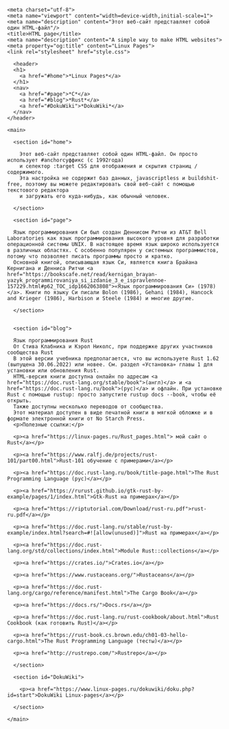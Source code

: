 <!-- Dmitry -- 20.06.2022 -->

<!DOCTYPE html>
<html lang="en">
  <head>
      <!-- Yandex.Metrika counter -->
<script type="text/javascript" >
   (function(m,e,t,r,i,k,a){m[i]=m[i]||function(){(m[i].a=m[i].a||[]).push(arguments)};
   m[i].l=1*new Date();k=e.createElement(t),a=e.getElementsByTagName(t)[0],k.async=1,k.src=r,a.parentNode.insertBefore(k,a)})
   (window, document, "script", "https://mc.yandex.ru/metrika/tag.js", "ym");

   ym(89252591, "init", {
        clickmap:true,
        trackLinks:true,
        accurateTrackBounce:true
   });
</script>
<noscript><div><img src="https://mc.yandex.ru/watch/89252591" style="position:absolute; left:-9999px;" alt="" /></div></noscript>
<!-- /Yandex.Metrika counter -->
    <meta charset="utf-8">
    <meta name="viewport" content="width=device-width,initial-scale=1">
    <meta name="description" content="Этот веб-сайт представляет собой один HTML-файл"/>
    <title>HTML page</title>
    <meta name="description" content="A simple way to make HTML websites">
    <meta property="og:title" content="Linux Pages">
    <link rel="stylesheet" href="style.css">
    
  </head>
  

      <header>
      <h1>
        <a href="#home">*Linux Pages*</a>
      </h1>
      <nav>
        <a href="#page">*C*</a>
        <a href="#blog">*Rust*</a>
        <a href="#DokuWiki">*DokuWiki*</a>
      </nav>
    </header>
    
    <main>
     
      <section id="home">
        
        Этот веб-сайт представляет собой один HTML-файл. Он просто использует #anchorсуффикс (с 1992года)
        и селектор :target CSS для отображения и скрытия страниц / содержимого.
        Эта настройка не содержит баз данных, javascriptless и buildshit-free, поэтому вы можете редактировать свой веб-сайт с помощью текстового редактора
        и загружать его куда-нибудь, как обычный человек.
        
      </section>
      
      <section id="page">

      Язык программирования Cи был создан Деннисом Ритчи из AT&T Bell Laboratories как язык программирования высокого уровня для разработки операционной системы UNIX. В настоящее время язык широко используется в различных областях. C особенно популярен у системных программистов, потому что позволяет писать программы просто и кратко.
      Основной книгой, описывающая язык Cи, является книга Брайана Кернигана и Денниса Ритчи <a href="https://bookscafe.net/read/kernigan_brayan-yazyk_programmirovaniya_si_izdanie_3_e_ispravlennoe-157229.html#p62_TOC_idp1662063808">«Язык программирования Cи» (1978)</a>. Книги по языку Си писали Bolon (1986), Gehani (1984), Hancock and Krieger (1986), Harbison и Steele (1984) и многие другие.
      
      </section> 
      
      
      <section id="blog">

      Язык программирования Rust
      От Стива Клабника и Кэрол Николс, при поддержке других участников сообщества Rust
      В этой версии учебника предполагается, что вы используете Rust 1.62 (выпущена 30.06.2022) или новее. См. раздел «Установка» главы 1 для установки или обновления Rust.
      HTML-версия книги доступна онлайн по адресам <a href="https://doc.rust-lang.org/stable/book">(англ)</a> и <a href="https://doc.rust-lang.ru/book">(рус)</a> и офлайн. При установке Rust с помощью rustup: просто запустите rustup docs --book, чтобы её открыть.
      Также доступны несколько переводов от сообщества.
      Этот материал доступен в виде печатной книги в мягкой обложке и в формате электронной книги от No Starch Press.            
      <p>Полезные ссылки:</p>
      
      <p><a href="https://linux-pages.ru/Rust_pages.html"> мой сайт о Rust</a></p>

      <p><a href="https://www.ralfj.de/projects/rust-101/part00.html">Rust-101 обучение с примерами</a></p>

      <p><a href="https://doc.rust-lang.ru/book/title-page.html">The Rust Programming Language (рус)</a></p>

      <p><a href="https://rurust.github.io/gtk-rust-by-example/pages/1/index.html">Gtk-Rust на примерах</a></p>

      <p><a href="https://riptutorial.com/Download/rust-ru.pdf">rust-ru.pdf</a></p>

      <p><a href="https://doc.rust-lang.ru/stable/rust-by-example/index.html?search=#![allow(unused)]">Rust на примерах</a></p>

      <p><a href="https://doc.rust-lang.org/std/collections/index.html">Module Rust::collections</a></p>

      <p><a href="https://crates.io/">Crates.io</a></p>

      <p><a href="https://www.rustaceans.org/">Rustaceans</a></p>

      <p><a href="https://doc.rust-lang.org/cargo/reference/manifest.html">The Cargo Book</a></p>

      <p><a href="https://docs.rs/">Docs.rs</a></p>

      <p><a href="https://doc.rust-lang.ru/rust-cookbook/about.html">Rust Cookbook (как готовить Rust)</a></p>

      <p><a href="https://rust-book.cs.brown.edu/ch01-03-hello-cargo.html">The Rust Programming Language (тесты)</a></p>

      <p><a href="http://rustrepo.com/">Rustrepo</a></p>

      </section>

      <section id="DokuWiki">

        <p><a href="https://www.linux-pages.ru/dokuwiki/doku.php?id=start">DokuWiki Linux-pages</a></p>

      </section>

    </main>
  
  </body>
  </head>
</html>

